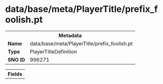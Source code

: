 <h1>data/base/meta/PlayerTitle/prefix_foolish.pt</h1><table><tr><th colspan="100%">Metadata</th></tr><tr><td><b>Name</b></td><td>data/base/meta/PlayerTitle/prefix_foolish.pt</td></tr><tr><td><b>Type</b></td><td>PlayerTitleDefinition</td></tr><tr><td><b>SNO ID</b></td><td>996271</td></tr></table>

<table><tr><th colspan="100%">Fields</th></tr></table>


